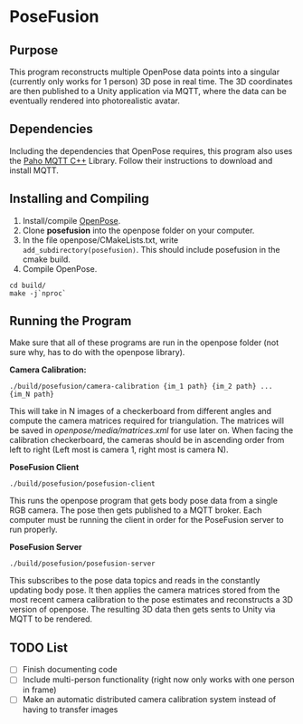 PoseFusion
====================================



## Purpose
This program reconstructs multiple OpenPose data points into a singular (currently only works for 1 person) 3D pose in real time. The 3D coordinates are then published to a Unity application via MQTT, where the data can be eventually rendered into photorealistic avatar.


## Dependencies
Including the dependencies that OpenPose requires, this program also uses the [Paho MQTT C++](https://github.com/eclipse/paho.mqtt.cpp) Library. Follow their instructions to download and install MQTT.


## Installing and Compiling
1. Install/compile [OpenPose](https://github.com/CMU-Perceptual-Computing-Lab/openpose).
2. Clone **posefusion** into the openpose folder on your computer.
3. In the file openpose/CMakeLists.txt, write `add_subdirectory(posefusion)`. This should include posefusion in the cmake build.
4. Compile OpenPose.
```
cd build/
make -j`nproc`
```


## Running the Program
Make sure that all of these programs are run in the openpose folder (not sure why, has to do with the openpose library). 

**Camera Calibration:**
```
./build/posefusion/camera-calibration {im_1 path} {im_2 path} ... {im_N path}
```
This will take in N images of a checkerboard from different angles and compute the camera matrices required for triangulation. The matrices will be saved in *openpose/media/matrices.xml* for use later on. When facing the calibration checkerboard, the cameras should be in ascending order from left to right (Left most is camera 1, right most is camera N).

**PoseFusion Client**
```
./build/posefusion/posefusion-client
```
This runs the openpose program that gets body pose data from a single RGB camera. The pose then gets published to a MQTT broker. Each computer must be running the client in order for the PoseFusion server to run properly.

**PoseFusion Server**
```
./build/posefusion/posefusion-server
```
This subscribes to the pose data topics and reads in the constantly updating body pose. It then applies the camera matrices stored from the most recent camera calibration to the pose estimates and reconstructs a 3D version of openpose. The resulting 3D data then gets sents to Unity via MQTT to be rendered.


## TODO List
- [ ] Finish documenting code
- [ ] Include multi-person functionality (right now only works with one person in frame)
- [ ] Make an automatic distributed camera calibration system instead of having to transfer images

